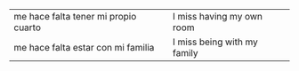 
| | |
|-|-|
| me hace falta tener mi propio cuarto | I miss having my own room |
| me hace falta estar con mi familia | I miss being with my family |
